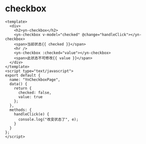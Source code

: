 <demo-mobile location="https://ui.dullar.xyz/earth/#/checkbox"></demo-mobile>
# checkbox

```vue
<template>
  <div>
    <h2>yn-checkbox</h2>
    <yn-checkbox v-model="checked" @change="handleClick"></yn-checkbox>
    <span>当前状态{{ checked }}</span>
    <hr />
    <yn-checkbox :checked="value"></yn-checkbox>
    <span>此状态不可修改{{ value }}</span>
  </div>
</template>
<script type="text/javascript">
export default {
  name: "YnCheckboxPage",
  data() {
    return {
      checked: false,
      value: true
    };
  },
  methods: {
    handleClick(e) {
      console.log("改变状态了", e);
    }
  }
};
</script>

```
